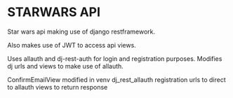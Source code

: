 # STARWARS API 

Star wars api making use of django restframework. 

Also makes use of JWT to access api views.

Uses allauth and dj-rest-auth for login and registration purposes. Modifies dj urls and views to make use of allauth.

ConfirmEmailView modified in venv dj_rest_allauth registration urls to direct to allauth views to return response